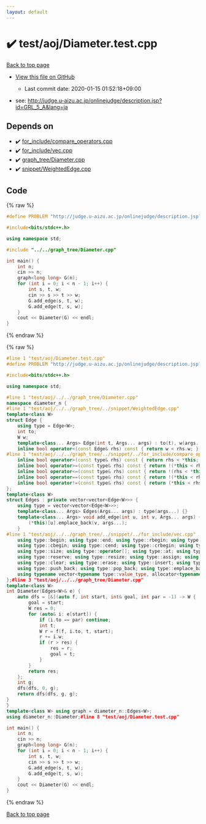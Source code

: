 ```yaml
---
layout: default
---
```


<!-- mathjax config similar to math.stackexchange -->
<script type="text/javascript" async
  src="https://cdnjs.cloudflare.com/ajax/libs/mathjax/2.7.5/MathJax.js?config=TeX-MML-AM_CHTML">
</script>
<script type="text/x-mathjax-config">
  MathJax.Hub.Config({
    TeX: { equationNumbers: { autoNumber: "AMS" }},
    tex2jax: {
      inlineMath: [ ['$','$'] ],
      processEscapes: true
    },
    "HTML-CSS": { matchFontHeight: false },
    displayAlign: "left",
    displayIndent: "2em"
  });
</script>

<script type="text/javascript" src="https://cdnjs.cloudflare.com/ajax/libs/jquery/3.4.1/jquery.min.js"></script>
<script src="https://cdn.jsdelivr.net/npm/jquery-balloon-js@1.1.2/jquery.balloon.min.js" integrity="sha256-ZEYs9VrgAeNuPvs15E39OsyOJaIkXEEt10fzxJ20+2I=" crossorigin="anonymous"></script>
<script type="text/javascript" src="../../../assets/js/copy-button.js"></script>
<link rel="stylesheet" href="../../../assets/css/copy-button.css" />


# :heavy_check_mark: test/aoj/Diameter.test.cpp

<a href="../../../index.html">Back to top page</a>

* <a href="{{ site.github.repository_url }}/blob/master/test/aoj/Diameter.test.cpp">View this file on GitHub</a>
    - Last commit date: 2020-01-15 01:52:18+09:00


* see: <a href="http://judge.u-aizu.ac.jp/onlinejudge/description.jsp?id=GRL_5_A&lang=ja">http://judge.u-aizu.ac.jp/onlinejudge/description.jsp?id=GRL_5_A&lang=ja</a>


## Depends on

* :heavy_check_mark: <a href="../../../library/for_include/compare_operators.cpp.html">for_include/compare_operators.cpp</a>
* :heavy_check_mark: <a href="../../../library/for_include/vec.cpp.html">for_include/vec.cpp</a>
* :heavy_check_mark: <a href="../../../library/graph_tree/Diameter.cpp.html">graph_tree/Diameter.cpp</a>
* :heavy_check_mark: <a href="../../../library/snippet/WeightedEdge.cpp.html">snippet/WeightedEdge.cpp</a>


## Code

<a id="unbundled"></a>
{% raw %}
```cpp
#define PROBLEM "http://judge.u-aizu.ac.jp/onlinejudge/description.jsp?id=GRL_5_A&lang=ja"

#include<bits/stdc++.h>

using namespace std;

#include "../../graph_tree/Diameter.cpp"

int main() {
	int n;
	cin >> n;
	graph<long long> G(n);
	for (int i = 0; i < n - 1; i++) {
		int s, t, w;
		cin >> s >> t >> w;
		G.add_edge(s, t, w);
		G.add_edge(t, s, w);
	}
	cout << Diameter(G) << endl;
}
```
{% endraw %}

<a id="bundled"></a>
{% raw %}
```cpp
#line 1 "test/aoj/Diameter.test.cpp"
#define PROBLEM "http://judge.u-aizu.ac.jp/onlinejudge/description.jsp?id=GRL_5_A&lang=ja"

#include<bits/stdc++.h>

using namespace std;

#line 1 "test/aoj/../../graph_tree/Diameter.cpp"
namespace diameter_n {
#line 1 "test/aoj/../../graph_tree/../snippet/WeightedEdge.cpp"
template<class W>
struct Edge {
	using type = Edge<W>;
	int to;
	W w;
	template<class... Args> Edge(int t, Args... args) : to(t), w(args...) {}
	inline bool operator<(const Edge& rhs) const { return w < rhs.w; }
#line 1 "test/aoj/../../graph_tree/../snippet/../for_include/compare_operators.cpp"
	inline bool operator>(const type& rhs) const { return rhs < *this; }
	inline bool operator>=(const type& rhs) const { return !(*this < rhs); }
	inline bool operator<=(const type& rhs) const { return !(rhs < *this); }
	inline bool operator==(const type& rhs) const { return !(*this < rhs) && !(rhs < *this); }
	inline bool operator!=(const type& rhs) const { return (*this < rhs) || (rhs < *this); }#line 9 "test/aoj/../../graph_tree/../snippet/WeightedEdge.cpp"
};
template<class W>
struct Edges : private vector<vector<Edge<W>>> {
	using type = vector<vector<Edge<W>>>;
	template<class... Args> Edges(Args... args) : type(args...) {}
	template<class... Args> void add_edge(int u, int v, Args... args) {
		(*this)[u].emplace_back(v, args...);
	}
#line 1 "test/aoj/../../graph_tree/../snippet/../for_include/vec.cpp"
	using type::begin; using type::end; using type::rbegin; using type::rend;
	using type::cbegin; using type::cend; using type::crbegin; using type::crend;
	using type::size; using type::operator[]; using type::at; using type::back; using type::front;
	using type::reserve; using type::resize; using type::assign; using type::shrink_to_fit;
	using type::clear; using type::erase; using type::insert; using type::swap; 
	using type::push_back; using type::pop_back; using type::emplace_back; using type::empty;
	using typename vector<typename type::value_type, allocator<typename type::value_type>>::iterator;#line 18 "test/aoj/../../graph_tree/../snippet/WeightedEdge.cpp"
};#line 3 "test/aoj/../../graph_tree/Diameter.cpp"
template<class W>
int Diameter(Edges<W>& e) {
	auto dfs = [&](auto f, int start, int& goal, int par = -1) -> W {
		goal = start;
		W res = 0;
		for (auto& i: e[start]) {
			if (i.to == par) continue;
			int t;
			W r = f(f, i.to, t, start);
			r += i.w;
			if (r > res) {
				res = r;
				goal = t;
			}
		}
		return res;
	};
	int g;
	dfs(dfs, 0, g);
	return dfs(dfs, g, g);
}
}
template<class W> using graph = diameter_n::Edges<W>;
using diameter_n::Diameter;#line 8 "test/aoj/Diameter.test.cpp"

int main() {
	int n;
	cin >> n;
	graph<long long> G(n);
	for (int i = 0; i < n - 1; i++) {
		int s, t, w;
		cin >> s >> t >> w;
		G.add_edge(s, t, w);
		G.add_edge(t, s, w);
	}
	cout << Diameter(G) << endl;
}
```
{% endraw %}

<a href="../../../index.html">Back to top page</a>

